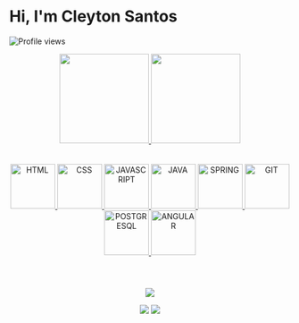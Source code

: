 <h1 align="left">Hi, I'm Cleyton Santos</h1>
<p align="left"> <img src="https://komarev.com/ghpvc/?username=CleytonSMelo&color=9acd32&style=flat" alt="Profile views" /> </p>

<!-- STATS -->
<div align="center">
  <a href="https://github.com/CleytonSMelo">
  <img height="160em" src="https://github-readme-stats.vercel.app/api/top-langs/?username=CleytonSMelo&layout=compact&langs_count=7&theme=highcontrast"/>
  <img height="160em" src="https://github-readme-stats.vercel.app/api?username=CleytonSMelo&show_icons=true&theme=highcontrast&include_all_commits=true&count_private=true"/>
</div>
<br> 
<div>

  
<!-- STAKS -->
<div style="display: inline_block; text-decoration: none" align="center"><br>
  <img alt="HTML" height="80" width="80" src="https://cdn.jsdelivr.net/gh/devicons/devicon/icons/html5/html5-original-wordmark.svg" />
  <img alt="CSS" height="80" width="80" src="https://cdn.jsdelivr.net/gh/devicons/devicon/icons/css3/css3-original-wordmark.svg" />  
  <img alt="JAVASCRIPT" height="80" width="80" src="https://cdn.jsdelivr.net/gh/devicons/devicon/icons/javascript/javascript-original.svg" />
  <img alt="JAVA" height="80" width="80" src="https://cdn.jsdelivr.net/gh/devicons/devicon/icons/java/java-original-wordmark.svg" />
  <img alt="SPRING" height="80" width="80" src="https://cdn.jsdelivr.net/gh/devicons/devicon/icons/spring/spring-original-wordmark.svg" />
  <img alt="GIT" height="80" width="80" src="https://cdn.jsdelivr.net/gh/devicons/devicon/icons/git/git-original.svg" /> 
  <img alt="POSTGRESQL" height="80" width="80" src="https://cdn.jsdelivr.net/gh/devicons/devicon/icons/postgresql/postgresql-original-wordmark.svg" />   
  <img alt="ANGULAR" height="80" whidth="80"
src="https://cdn.jsdelivr.net/gh/devicons/devicon/icons/angularjs/angularjs-original.svg" />   
</div>
 
#

<!-- INFO -->
<div align="center" style="border-radius: 20px"><br>
  <a alt="WHATSAPP" href="https://web.whatsapp.com/send?phone=5584996763315" target="_blank" ><img src="https://img.shields.io/badge/WhatsApp-25D366?style=for-the-badge&logo=whatsapp&logoColor=white" ></a>
 
  <a alt="EMAIL" href="mailto:contact.Cleyton.Stars@gmail.com" target="_blank"><img src="https://img.shields.io/badge/Gmail-D14836?style=for-the-badge&logo=gmail&logoColor=white" target="_blank"></a>
  <a alt="LINKEDIN" href="https://www.linkedin.com/in/cleyton-santos-melo/" target="_blank"><img src="https://img.shields.io/badge/LinkedIn-0077B5?style=for-the-badge&logo=linkedin&logoColor=white" target="_blank"></a>
  
</div>
